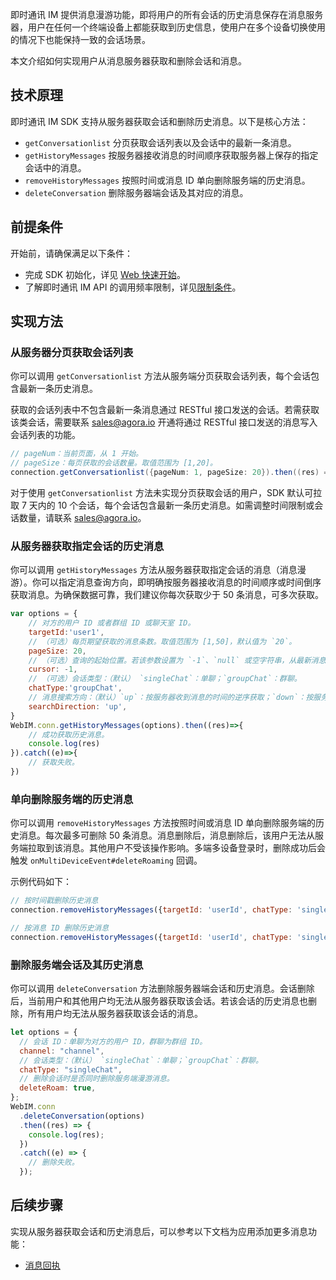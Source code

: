 即时通讯 IM 提供消息漫游功能，即将用户的所有会话的历史消息保存在消息服务器，用户在任何一个终端设备上都能获取到历史信息，使用户在多个设备切换使用的情况下也能保持一致的会话场景。

本文介绍如何实现用户从消息服务器获取和删除会话和消息。

## 技术原理

即时通讯 IM SDK 支持从服务器获取会话和删除历史消息。以下是核心方法：

- `getConversationlist` 分页获取会话列表以及会话中的最新一条消息。
- `getHistoryMessages` 按服务器接收消息的时间顺序获取服务器上保存的指定会话中的消息。
- `removeHistoryMessages` 按照时间或消息 ID 单向删除服务端的历史消息。
- `deleteConversation` 删除服务器端会话及其对应的消息。

## 前提条件

开始前，请确保满足以下条件：

- 完成 SDK 初始化，详见 [Web 快速开始](./agora_chat_get_started_web)。
- 了解即时通讯 IM API 的调用频率限制，详见[限制条件](./agora_chat_limitation)。

## 实现方法

### 从服务器分页获取会话列表

你可以调用 `getConversationlist` 方法从服务端分页获取会话列表，每个会话包含最新一条历史消息。

<div class="alert note">获取的会话列表中不包含最新一条消息通过 RESTful 接口发送的会话。若需获取该类会话，需要联系 <a href="mailto:sales@agora.io">sales@agora.io</a> 开通将通过 RESTful 接口发送的消息写入会话列表的功能。</div>

```java
// pageNum：当前页面，从 1 开始。
// pageSize：每页获取的会话数量。取值范围为 [1,20]。
connection.getConversationlist({pageNum: 1, pageSize: 20}).then((res) => {})
```

对于使用 `getConversationlist` 方法未实现分页获取会话的用户，SDK 默认可拉取 7 天内的 10 个会话，每个会话包含最新一条历史消息。如需调整时间限制或会话数量，请联系 [sales@agora.io](mailto:sales@agora.io)。

### 从服务器获取指定会话的历史消息

你可以调用 `getHistoryMessages` 方法从服务器获取指定会话的消息（消息漫游）。你可以指定消息查询方向，即明确按服务器接收消息的时间顺序或时间倒序获取消息。为确保数据可靠，我们建议你每次获取少于 50 条消息，可多次获取。

```javascript
var options = {
    // 对方的用户 ID 或者群组 ID 或聊天室 ID。
    targetId:'user1',
    // （可选）每页期望获取的消息条数。取值范围为 [1,50]，默认值为 `20`。
    pageSize: 20,
    // （可选）查询的起始位置。若该参数设置为 `-1`、`null` 或空字符串，从最新消息开始。
    cursor: -1,
    // （可选）会话类型：（默认） `singleChat`：单聊；`groupChat`：群聊。
    chatType:'groupChat',
    // 消息搜索方向：（默认）`up`：按服务器收到消息的时间的逆序获取；`down`：按服务器收到消息的时间的正序获取。
    searchDirection: 'up',
}
WebIM.conn.getHistoryMessages(options).then((res)=>{
    // 成功获取历史消息。
    console.log(res)
}).catch((e)=>{
    // 获取失败。
})
```

### 单向删除服务端的历史消息

你可以调用 `removeHistoryMessages` 方法按照时间或消息 ID 单向删除服务端的历史消息。每次最多可删除 50 条消息。消息删除后，消息删除后，该用户无法从服务端拉取到该消息。其他用户不受该操作影响。多端多设备登录时，删除成功后会触发 `onMultiDeviceEvent#deleteRoaming` 回调。

示例代码如下：

```javascript
// 按时间戳删除历史消息
connection.removeHistoryMessages({targetId: 'userId', chatType: 'singleChat', beforeTimeStamp: Date.now()})

// 按消息 ID 删除历史消息
connection.removeHistoryMessages({targetId: 'userId', chatType: 'singleChat', messageIds: ['messageId']})
```

### 删除服务端会话及其历史消息

你可以调用 `deleteConversation` 方法删除服务器端会话和历史消息。会话删除后，当前用户和其他用户均无法从服务器获取该会话。若该会话的历史消息也删除，所有用户均无法从服务器获取该会话的消息。

```javascript
let options = {
  // 会话 ID：单聊为对方的用户 ID，群聊为群组 ID。
  channel: "channel",
  // 会话类型：（默认） `singleChat`：单聊；`groupChat`：群聊。
  chatType: "singleChat",
  // 删除会话时是否同时删除服务端漫游消息。
  deleteRoam: true,
};
WebIM.conn
  .deleteConversation(options)
  .then((res) => {
    console.log(res);
  })
  .catch((e) => {
    // 删除失败。
  });
```

## 后续步骤

实现从服务器获取会话和历史消息后，可以参考以下文档为应用添加更多消息功能：

- [消息回执](./agora_chat_message_receipt_web)
